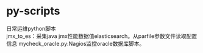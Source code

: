 # py-scripts
日常运维python脚本                                                                                                                  
jmx_to_es：采集java jmx性能数据值elasticsearch。从parfile参数文件读取配置信息
mycheck_oracle.py:Nagios监控oracle数据库脚本。
